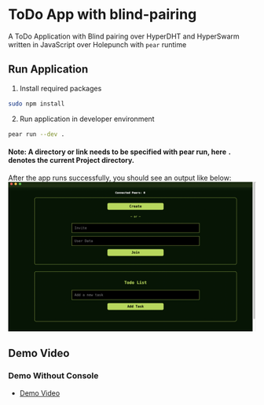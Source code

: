 # ToDo App with blind-pairing

A ToDo Application with Blind pairing over HyperDHT and HyperSwarm written in JavaScript over Holepunch with `pear` runtime

## Run Application
1. Install required packages
```bash
sudo npm install
```

2. Run application in developer environment
```bash
pear run --dev .
```

#### Note: A directory or link needs to be specified with pear run, here `.` denotes the current Project directory.

After the app runs successfully, you should see an output like below:
![App Interface](./assets/asset-2.png)

## Demo Video

### Demo Without Console
- [Demo Video](https://youtu.be/xF-d9oacR0Q)
